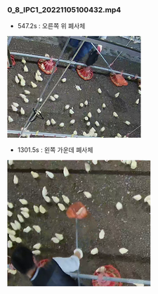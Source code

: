 ### 0_8_IPC1_20221105100432.mp4
- 547.2s : 오른쪽 위 폐사체

![폐사체 1](image.png)

- 1301.5s : 왼쪽 가운데 폐사체

![폐사체 2](image-1.png)